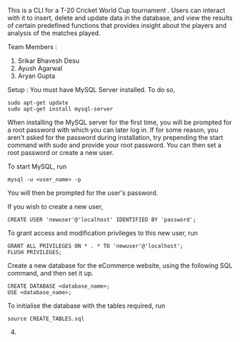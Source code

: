 This is a CLI for a T-20 Cricket World Cup tournament . Users can interact with it to insert, delete and update data in the database, and view the results of certain predefined functions that provides insight about the players and analysis of the matches played.

Team Members :

1. Srikar Bhavesh Desu
2. Ayush Agarwal
3. Aryan Gupta

Setup :
You must have MySQL Server installed. To do so,
```
sudo apt-get update
sudo apt-get install mysql-server
```
When installing the MySQL server for the first time, you will be prompted for a root password with which you can later log in. If for some reason, you aren't asked for the password during installation, try prepending the start command with sudo and provide your root password. You can then set a root password or create a new user.

To start MySQL, run
```
mysql -u <user_name> -p
```
You will then be prompted for the user's password.

If you wish to create a new user,
```
CREATE USER 'newuser'@'localhost' IDENTIFIED BY 'password';
```
To grant access and modification privileges to this new user, run
```
GRANT ALL PRIVILEGES ON * . * TO 'newuser'@'localhost';
FLUSH PRIVILEGES;
```
Create a new database for the eCommerce website, using the following SQL command, and then set it up.
```
CREATE DATABASE <database_name>;
USE <database_name>;
```
To initialise the database with the tables required, run
```
source CREATE_TABLES.sql
```
4. 

